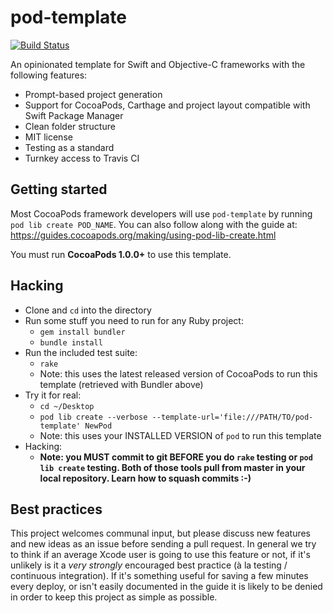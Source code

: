 pod-template
============

[![Build Status](https://travis-ci.org/CocoaPods/pod-template.svg?branch=develop)](https://travis-ci.org/CocoaPods/pod-template)

An opinionated template for Swift and Objective-C frameworks with the following features:

- Prompt-based project generation
- Support for CocoaPods, Carthage and project layout compatible with Swift Package Manager
- Clean folder structure
- MIT license
- Testing as a standard
- Turnkey access to Travis CI


## Getting started

Most CocoaPods framework developers will use `pod-template` by running `pod lib create POD_NAME`. You can also follow along with the guide at: https://guides.cocoapods.org/making/using-pod-lib-create.html

You must run **CocoaPods 1.0.0+** to use this template.


## Hacking

- Clone and `cd` into the directory
- Run some stuff you need to run for any Ruby project:
  - `gem install bundler`
  - `bundle install`
- Run the included test suite:
  - `rake`
  - Note: this uses the latest released version of CocoaPods to run this template (retrieved with Bundler above)
- Try it for real:
  - `cd ~/Desktop`
  - `pod lib create --verbose --template-url='file:///PATH/TO/pod-template' NewPod`
  - Note: this uses your INSTALLED VERSION of `pod` to run this template
- Hacking:
  - **Note: you MUST commit to git BEFORE you do `rake` testing or `pod lib create` testing. Both of those tools pull from master in your local repository. Learn how to squash commits :-)**


## Best practices

This project welcomes communal input, but please discuss new features and new ideas as an issue before sending a pull request. In general we try to think if an average Xcode user is going to use this feature or not, if it's unlikely is it a _very strongly_ encouraged best practice (à la testing / continuous integration). If it's something useful for saving a few minutes every deploy, or isn't easily documented in the guide it is likely to be denied in order to keep this project as simple as possible.
